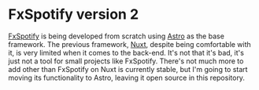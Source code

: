 # FxSpotify version 2
[FxSpotify](https://fxspotify.com/) is being developed from scratch using [Astro](https://astro.build/) as the base framework. The previous framework, [Nuxt](https://nuxt.com/), despite being comfortable with it, is very limited when it comes to the back-end. It's not that it's bad, it's just not a tool for small projects like FxSpotify. There's not much more to add other than FxSpotify on Nuxt is currently stable, but I'm going to start moving its functionality to Astro, leaving it open source in this repository.
